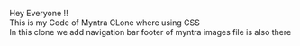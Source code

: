 Hey Everyone !! <br> This is my Code of Myntra CLone where using CSS <br> In this clone we add navigation bar footer of myntra images file is also there
